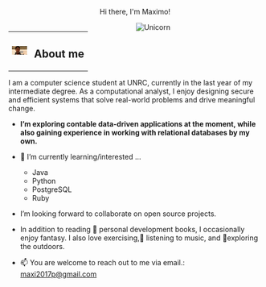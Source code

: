 <p align="center">Hi there, I'm Maximo!</p>

<img align="right" width=250px alt="Unicorn" src="https://media4.giphy.com/media/IpeYSEZshTefe/200.webp?cid=ecf05e47tfwixk6dlj1mr7buhfqcmma36emum4jh4fel3nzy&ep=v1_gifs_search&rid=200.webp&ct=g" />

<table>
  <tr>
    <td width="30">
      <img src="./media/about.gif" width="50px" alt="About me gif">
    </td>
    <td>
      <h2>About me</h2>
    </td>
  </tr>
</table>



I am a computer science student at UNRC, currently in the last year of my intermediate degree.
As a computational analyst, I enjoy designing secure and efficient systems that solve real-world problems and drive meaningful change.

* **I’m exploring contable data-driven applications at the moment, while also gaining experience in working with relational databases by my own.**
- 🌱 I’m currently learning/interested ...
  - Java
  - Python
  - PostgreSQL
  - Ruby

- I’m looking forward to collaborate on open source projects.<br>
- In addition to reading 📖 personal development books, I occasionally enjoy fantasy. I also love exercising,🎵 listening to music, and 🌴exploring the outdoors.
- 📫 You are welcome to reach out to me via email.: <a href="maxi2017p@gmail.com">maxi2017p@gmail.com</a>
